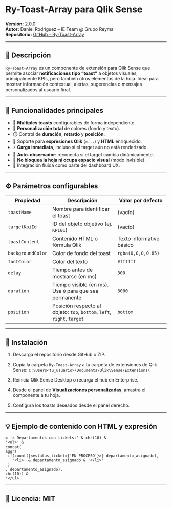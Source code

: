 # Ry-Toast-Array para Qlik Sense

**Versión:** 2.0.0  
**Autor:** Daniel Rodríguez – IE Team @ Grupo Reyma  
**Repositorio:** [GitHub - Ry-Toast-Array](https://github.com/tu_usuario/Ry-Toast-Array)

---

## 📌 Descripción

`Ry-Toast-Array` es un componente de extensión para Qlik Sense que permite asociar **notificaciones tipo “toast”** a objetos visuales, principalmente KPIs, pero también otros elementos de la hoja. Ideal para mostrar información contextual, alertas, sugerencias o mensajes personalizados al usuario final.

---

## 🎯 Funcionalidades principales

- 🎯 **Multiples toasts** configurables de forma independiente.
- 🎨 **Personalización total** de colores (fondo y texto).
- ⏱️ Control de **duración**, **retardo** y **posición**.
- 🧠 Soporte para **expresiones Qlik** (`=...`) y **HTML** enriquecido.
- ⚡ **Carga inmediata**, incluso si el target aún no está renderizado.
- 🔄 **Auto-observador**: reconecta si el target cambia dinámicamente.
- 🚫 **No bloquea la hoja ni ocupa espacio visual** (modo invisible).
- 🧩 Integración fluida como parte del dashboard UX.

---

## ⚙️ Parámetros configurables

| Propiedad         | Descripción                                                  | Valor por defecto          |
|-------------------|--------------------------------------------------------------|----------------------------|
| `toastName`       | Nombre para identificar el toast                             | (vacío)                    |
| `targetKpiId`     | ID del objeto objetivo (ej. `KPI01`)                         | (vacío)                    |
| `toastContent`    | Contenido HTML o fórmula Qlik                                | Texto informativo básico   |
| `backgroundColor` | Color de fondo del toast                                     | `rgba(0,0,0,0.85)`         |
| `fontColor`       | Color del texto                                              | `#ffffff`                  |
| `delay`           | Tiempo antes de mostrarse (en ms)                            | `300`                      |
| `duration`        | Tiempo visible (en ms). Usa `0` para que sea permanente      | `3000`                     |
| `position`        | Posición respecto al objeto: `top`, `bottom`, `left`, `right`, `target` | `bottom`          |

---

## 🧩 Instalación

1. Descarga el repositorio desde GitHub o ZIP.
2. Copia la carpeta `Ry-Toast-Array` a tu carpeta de extensiones de Qlik Sense:
    ```C:\Users<tu_usuario>\Documents\Qlik\Sense\Extensions\```

3. Reinicia Qlik Sense Desktop o recarga el hub en Enterprise.
4. Desde el panel de **Visualizaciones personalizadas**, arrastra el componente a tu hoja.
5. Configura los toasts deseados desde el panel derecho.

---

## 💡 Ejemplo de contenido con HTML y expresión

```qlik
= '⚠️ Departamentos con tickets:' & chr(10) &
'<ul>' &
concat(
aggr(
 if(count({<estatus_ticket={'EN PROCESO'}>} departamento_asignado),
   '<li>' & departamento_asignado & '</li>'
 )
, departamento_asignado),
chr(10)) &
'</ul>'
```

---

## 📜 Licencia: MIT
